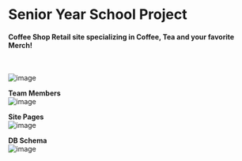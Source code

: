 <h1> Senior Year School Project </h1>
<h4>Coffee Shop Retail site specializing in Coffee, Tea and your favorite Merch!</h4><br>

![image](https://github.com/gjones94/Coffee-Shop-Retail/assets/141204905/c30f9062-fcf1-468c-a4c6-ef037141d48c)

</hr>

**Team Members**<br>
![image](https://github.com/gjones94/Coffee-Shop-Retail/assets/141204905/dcde2736-6da6-46c9-9610-1998b7a83f17)

**Site Pages**<br>
![image](https://github.com/gjones94/Coffee-Shop-Retail/assets/141204905/bed1733f-3e76-4bf4-848b-8475decaee45)

**DB Schema**<br>
![image](https://github.com/gjones94/Coffee-Shop-Retail/assets/141204905/80757cac-b3a9-41ce-b7b6-60f68722b506)
